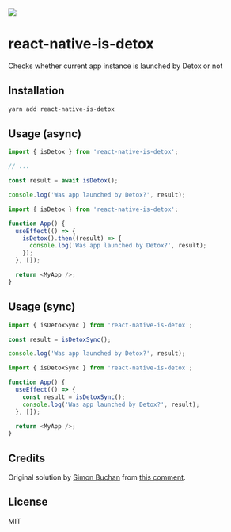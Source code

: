 <a href="https://www.npmjs.com/package/react-native-is-detox">
  <img src="https://img.shields.io/npm/v/react-native-is-detox">
</a>

# react-native-is-detox

Checks whether current app instance is launched by Detox or not

## Installation

```sh
yarn add react-native-is-detox
```

## Usage (async)

```js
import { isDetox } from 'react-native-is-detox';

// ...

const result = await isDetox();

console.log('Was app launched by Detox?', result);
```

```js
import { isDetox } from 'react-native-is-detox';

function App() {
  useEffect(() => {
    isDetox().then((result) => {
      console.log('Was app launched by Detox?', result);
    });
  }, []);

  return <MyApp />;
}
```

## Usage (sync)

```js
import { isDetoxSync } from 'react-native-is-detox';

const result = isDetoxSync();

console.log('Was app launched by Detox?', result);
```

```js
import { isDetoxSync } from 'react-native-is-detox';

function App() {
  useEffect(() => {
    const result = isDetoxSync();
    console.log('Was app launched by Detox?', result);
  }, []);

  return <MyApp />;
}
```

## Credits

Original solution by [Simon Buchan](https://stackoverflow.com/users/20135/simon-buchan) from [this comment](https://stackoverflow.com/a/50166137/6886817).

## License

MIT
